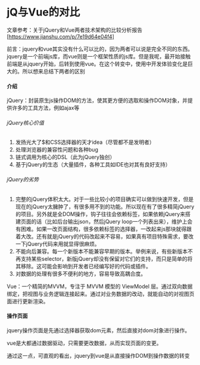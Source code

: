 jQ与Vue的对比
===

文章参考：关于jQuery和Vue两者技术架构的比较分析报告[https://www.jianshu.com/p/7e19d64e04f4]



前言：jquery和vue其实没有什么可以比的，因为两者可以说是完全不同的东西。jquery是一个前端js库，而vue则是一个框架性质的js库。但是我呢，最开始接触前端是从jquery开始，后转到使用vue。在这个转变中，使用中开发体验变化是巨大的。所以想来总结下两者的区别



#### 介绍

jQuery：封装原生js操作DOM的方法，使其更方便的选取和操作DOM对象，并提供许多的工具方法，例如ajax等

###### jQuery核心价值

1. 发扬光大了$和CSS选择器的天才idea（尽管都不是发明者）
2. 处理浏览器的兼容性问题和各种bug
3. 链式调用为核心的DSL（此为jQuery独创）
4. 基于jQuery的生态（大量插件，各种工具如IDE也对其有良好支持）

###### jQuery的劣势

1. 完整的jQuery体积太大。对于一些比较小的项目确实可以做到快速开发，但是现在的jQuery太臃肿了，有很多用不到的功能。所以现在有了很多精简jQuery的项目。另外就是全DOM操作，钩子往往会依赖标签，如果依赖jQuery来搭建页面的话（比如后台输出json，然后jQuery loop一个列表出来），维护上会有困难。如果一改页面结构，很多依赖标签的选择器，一改起来js那块就得跟着大改。还有就是jQuery的代码改起来不容易，如果真有项目特殊需求，要改一下jQuery代码来用就显得很麻烦。
2. 不能向后兼容。每一个新版本不能兼容早期的版本。举例来说，有些新版本不再支持某些selector，新版jQuery却没有保留对它们的支持，而只是简单的将其移除。这可能会影响到开发者已经编写好的代码或插件。
3. 对数据的处理有很多不便利的地方，容易导致高耦合度。



Vue：一个精简的MVVM，专注于 MVVM 模型的 ViewModel 层。通过双向数据绑定，把视图与业务逻辑连接起来。通过对业务数据的改动，就能自动的对视图页面进行更新渲染。



#### 操作页面

jquery操作页面是先通过选择器获取dom元素，然后直接对dom对象进行操作。

vue是大都通过数据驱动，只需要更改数据，从而实现页面的变更。

通过这一点，可直观的看出，jquery到vue是从直接操作DOM到操作数据的转变

